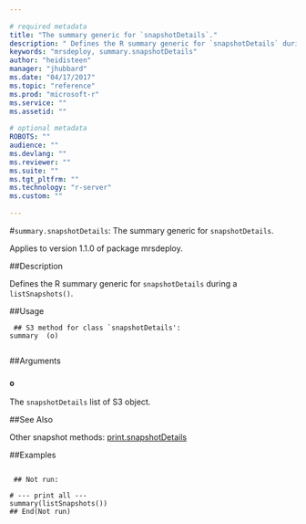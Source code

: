 ```yaml
--- 
 
# required metadata 
title: "The summary generic for `snapshotDetails`." 
description: " Defines the R summary generic for `snapshotDetails` during a  `listSnapshots()`. " 
keywords: "mrsdeploy, summary.snapshotDetails" 
author: "heidisteen" 
manager: "jhubbard" 
ms.date: "04/17/2017" 
ms.topic: "reference" 
ms.prod: "microsoft-r" 
ms.service: "" 
ms.assetid: "" 
 
# optional metadata 
ROBOTS: "" 
audience: "" 
ms.devlang: "" 
ms.reviewer: "" 
ms.suite: "" 
ms.tgt_pltfrm: "" 
ms.technology: "r-server" 
ms.custom: "" 
 
--- 
```

 
 
 
 
 #`summary.snapshotDetails`: The summary generic for `snapshotDetails`.

 Applies to version 1.1.0 of package mrsdeploy.
 
 ##Description
 
Defines the R summary generic for `snapshotDetails` during a 
`listSnapshots()`.
 
 
 ##Usage

```   
 ## S3 method for class `snapshotDetails':
summary  (o)
 
```
 
 ##Arguments

   
  
 ### `o`
 The `snapshotDetails` list of S3 object. 
  
 
 
 ##See Also
 
Other snapshot methods: [print.snapshotDetails](print.snapshotDetails.md)
   
 ##Examples

 ```
   
  ## Not run:
 
# --- print all ---
summary(listSnapshots())
 ## End(Not run) 
  
 
```
 
 
